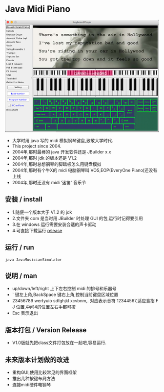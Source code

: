 # Java Midi Piano
![](https://github.com/whyyygh/JavaMidiPiano/blob/master/ScreenShot/v1.png)
* 大学时用 java 写的 midi 模拟钢琴键盘,致敬大学时代.
* This project since 2004.
* 2004年,那时最棒的 java 开发软件还是 JBuilder x.x
* 2004年,那时 jdk 的版本还是 V1.2
* 2004年,那时总想钢琴的脚踏板怎么用键盘模拟
* 2004年,那时有个牛X的 midi 电脑钢琴叫 VOS,EOP(EveryOne Piano)还没有上线
* 2004年,那时还没有 midi '迷笛' 音乐节
## 安装 / install
* 1.随便一个版本大于 V1.2 的 jdk
* 2.文件夹 com 是当时用 JBuilder 时处理 GUI 的包,运行时记得要引用
* 3.在 windows 运行需要安装合适的声卡驱动
* 4.可直接下载运行 [release](https://github.com/whyyygh/JavaMidiPiano/releases)
## 运行 / run
    java JavaMusicianSimulator
## 说明 / man
* up/down/left/right 上下左右控制 midi 的排号和乐器号
* ` 键左上角,BackSpace 键右上角,控制当前键盘区域位置
* 23456789 wertyuio sdfghjkl xcvbnm,. 对应表示音符 12344567,适应食指 F J 位置,中间4的位置左右手都可按
* Esc 表示退出 
## 版本打包 / Version Release
* V1.0版就先把class文件打包放在一起吧,容易运行.

## 未来版本计划做的改进
* 重构GUI,使用比较常见的界面框架
* 推出几种按键布局方法
* 连接midi硬件电钢琴